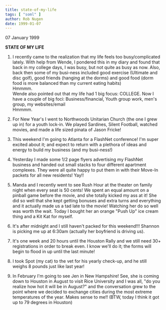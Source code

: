 ```yaml
---
title: state-of-my-life
tags: [ "soml" ]
author: Rob Nugen
date: 1999-01-07
---
```


<p class=date>07 January 1999</p>

<p><b>STATE OF MY LIFE</b>

<p><ol>

<p><li>I recently came to the realization that my life feels too busy/complicated lately. With help from Wende, I pondered this in my diary and found that back in my college days, I was busy, but not quite as busy as now. Also, back then some of my busi-ness included good exercise (Ultimate and disc golf), good friends (hanging at the dorms) and good food (dorm food is more balanced than my current eating habits)
<br>Hmmmm.
<br>Wende also pointed out that my life had 1 big focus: COLLEGE. Now I have a couple of big foci: Business/financial, Youth group work, men's group, my websites/email
<br>Hmmmm.</li>

<p><li>For New Year's I went to Northwoods Unitarian Church (the one I grew up in) for a youth lock-in. We played Sardines, Silent Football, watched movies, and made a life sized pinata of Jason Fricke!</li>

<p><li>This weekend I'm going to Atlanta for a FlashNet conference! I'm super excited about it; and expect to return with a plethora of ideas and energy to build my business (and my busi-ness!)</li>

<p><li>Yesterday I made some 1/2 page flyers advertising my FlashNet business and handed out small stacks to four different apartment complexes. They were all quite happy to put them in with their Move-In packets for all new residents! Yay!!</li>

<p><li>Manda and I recently went to see Rush Hour at the theater on family night when every seat is 50 cents! We spent an equal amount on a pinball game before the movie, and she totally kicked my ass at it! She did so well that she kept getting bonuses and extra turns and everything and it actually made us a tad late to the movie! Watching her do so well was worth the wait. Today I bought her an orange "Push Up" ice cream thing and a Kit Kat for myself.</li>

<p><li>It's after midnight and I still haven't packed for this weekend!!! Shannon is picking me up at 6:30am (actually her boyfriend is driving us).</li>

<p><li>It's one week and 20 hours until the Houston Rally and we still need 30+ registrations in order to break even. I know we'll do it; the forms will begin to flood in up until the last minute!</li>

<p><li>I took Spot (my cat) to the vet for his yearly check-up, and he still weighs 8 pounds just like last year!</li>

<p><li>In February I'm going to see Jen in New Hampshire!  See, she is coming down to Houston in August to visit Rice University and I was all, "do you realize how hot it will be in August?"  and the conversation grew to the point where we decided to exchange cities during the most extreme temperatures of the year.  Makes sense to me!!  (BTW, today I think it got up to 79 degrees in Houston)</li>
</ol>
